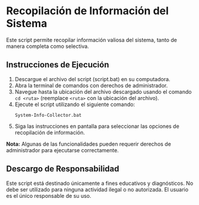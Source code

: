 # Recopilación de Información del Sistema

Este script permite recopilar información valiosa del sistema, tanto de manera completa como selectiva.

## Instrucciones de Ejecución

1. Descargue el archivo del script (script.bat) en su computadora.
2. Abra la terminal de comandos con derechos de administrador.
3. Navegue hasta la ubicación del archivo descargado usando el comando `cd <ruta>` (reemplace `<ruta>` con la ubicación del archivo).
4. Ejecute el script utilizando el siguiente comando:
    ```
    System-Info-Collector.bat
    ```
5. Siga las instrucciones en pantalla para seleccionar las opciones de recopilación de información.

**Nota:** Algunas de las funcionalidades pueden requerir derechos de administrador para ejecutarse correctamente.

## Descargo de Responsabilidad

Este script está destinado únicamente a fines educativos y diagnósticos. No debe ser utilizado para ninguna actividad ilegal o no autorizada. El usuario es el único responsable de su uso.
